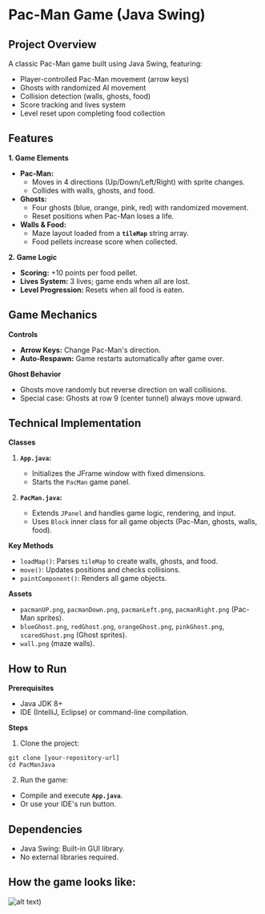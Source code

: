 # Pac-Man Game (Java Swing)

## Project Overview 
A classic Pac-Man game built using Java Swing, featuring:
* Player-controlled Pac-Man movement (arrow keys)
* Ghosts with randomized AI movement
* Collision detection (walls, ghosts, food)
* Score tracking and lives system
* Level reset upon completing food collection

## Features
**1. Game Elements**
* **Pac-Man:** 
    * Moves in 4 directions (Up/Down/Left/Right) with sprite changes.
    * Collides with walls, ghosts, and food.
* **Ghosts:**
    * Four ghosts (blue, orange, pink, red) with randomized movement.
    * Reset positions when Pac-Man loses a life.
* **Walls & Food:**
    * Maze layout loaded from a **```tileMap```** string array.
    * Food pellets increase score when collected.

**2. Game Logic**
* **Scoring:** +10 points per food pellet.
* **Lives System:** 3 lives; game ends when all are lost.
* **Level Progression:** Resets when all food is eaten.

## Game Mechanics
**Controls**
* **Arrow Keys:** Change Pac-Man's direction.
* **Auto-Respawn:** Game restarts automatically after game over.
  
**Ghost Behavior**
* Ghosts move randomly but reverse direction on wall collisions.
* Special case: Ghosts at row 9 (center tunnel) always move upward.

## Technical Implementation

**Classes**

1. **```App.java```:**
    * Initializes the JFrame window with fixed dimensions.
    * Starts the ```PacMan``` game panel.

2. **```PacMan.java```:**
    * Extends ```JPanel``` and handles game logic, rendering, and input.
    * Uses ```Block``` inner class for all game objects (Pac-Man, ghosts, walls, food).

**Key Methods**

* ```loadMap()```: Parses ```tileMap``` to create walls, ghosts, and food.
* ```move()```: Updates positions and checks collisions.
* ```paintComponent()```: Renders all game objects.

**Assets**

* ```pacmanUP.png```, ```pacmanDown.png```, ```pacmanLeft.png```, ```pacmanRight.png``` (Pac-Man sprites).
* ```blueGhost.png```, ```redGhost.png```, ```orangeGhost.png```, ```pinkGhost.png```, ```scaredGhost.png``` (Ghost sprites).
* ```wall.png``` (maze walls).

## How to Run
**Prerequisites**
* Java JDK 8+
* IDE (IntelliJ, Eclipse) or command-line compilation.

**Steps**
1. Clone the project:
```
git clone [your-repository-url]
cd PacManJava
```
2. Run the game:
* Compile and execute **```App.java```**.
* Or use your IDE's run button.

## Dependencies
* Java Swing: Built-in GUI library.
* No external libraries required.

## How the game looks like:
![alt text](https://github.com/Nurkamila/PacManJava/blob/master/GAME.png?raw=true))
